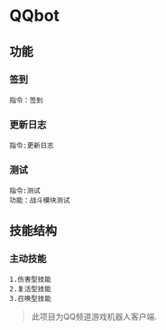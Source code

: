 # QQbot
## 功能
### 签到
```
指令：签到
```
### 更新日志
```
指令:更新日志
```
### 测试
```
指令:测试
功能：战斗模块测试
```
## 技能结构
### 主动技能
```
1.伤害型技能
2.复活型技能
3.召唤型技能
```

> 此项目为QQ频道游戏机器人客户端.
